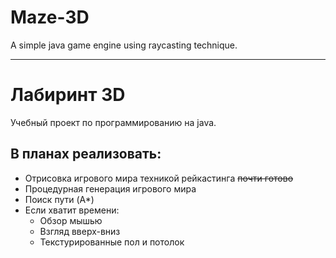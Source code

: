 # Maze-3D
A simple java game engine using raycasting technique.
***
# Лабиринт 3D
Учебный проект по программированию на java.

## В планах реализовать:
* Отрисовка игрового мира техникой рейкастинга ~~почти готово~~
* Процедурная генерация игрового мира
* Поиск пути (A*)
* Если хватит времени:
    * Обзор мышью
    * Взгляд вверх-вниз
    * Текстурированные пол и потолок
